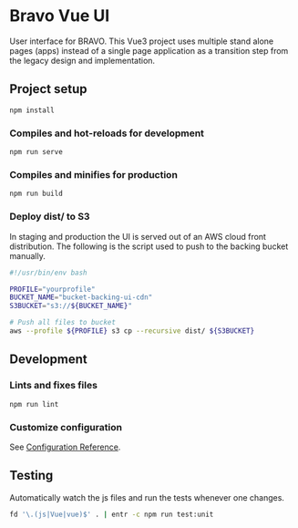 # Bravo Vue UI
User interface for BRAVO.
This Vue3 project uses multiple stand alone pages (apps) instead of a single page application as a 
transition step from the legacy design and implementation.

## Project setup
```
npm install
```

### Compiles and hot-reloads for development
```
npm run serve
```

### Compiles and minifies for production
```
npm run build
```

### Deploy dist/ to S3
In staging and production the UI is served out of an AWS cloud front distribution. 
The following is the script used to push to the backing bucket manually.
```sh
#!/usr/bin/env bash

PROFILE="yourprofile"
BUCKET_NAME="bucket-backing-ui-cdn"
S3BUCKET="s3://${BUCKET_NAME}"

# Push all files to bucket
aws --profile ${PROFILE} s3 cp --recursive dist/ ${S3BUCKET}
```
## Development

### Lints and fixes files
```
npm run lint
```

### Customize configuration
See [Configuration Reference](https://cli.vuejs.org/config/).

## Testing
Automatically watch the js files and run the tests whenever one changes.
```sh
fd '\.(js|Vue|vue)$' . | entr -c npm run test:unit
```

